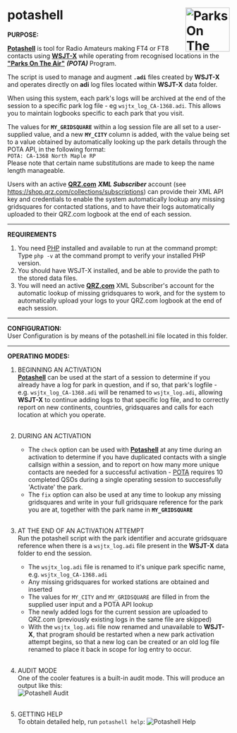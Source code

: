 # potashell <img src="https://docs.pota.app/assets/documents/logo.png" alt="Parks On The Air Logo" width="100" height="100" style="float:right">


**PURPOSE:**<br>

 [**Potashell**](https://github.com/classaxe/potashell) is tool for Radio Amateurs making
  FT4 or FT8 contacts using [**WSJT-X**](https://wsjt.sourceforge.io) while operating from
  recognised locations in the **["Parks On The Air"](pota.app)** _**(POTA)**_ Program.<br>

  The script is used to manage and augment **`.adi`** files created by **WSJT-X** and operates directly
  on **adi** log files located within **WSJT-X** data folder.<br>

  When using this system, each park's logs will be archived at the end of the session to a
  specific park log file - eg `wsjtx_log_CA-1368.adi`.  This allows you to maintain logbooks
  specific to each park that you visit.<br>

  The values for **`MY_GRIDSQUARE`** within a log session file are all set to a user-supplied value,
  and a new **`MY_CITY`** column is added, with the value being set to a value obtained by
  automatically looking up the park details through the POTA API, in the following format:<br>
  `POTA: CA-1368 North Maple RP`<br>
  Please note that certain name substitutions are made to keep the name length manageable.

  Users with an active [**QRZ.com**](https://qrz.com) **_XML Subscriber_** account (see
  https://shop.qrz.com/collections/subscriptions) can provide their XML API key and credentials
  to enable the system automatically lookup any missing gridsquares for contacted stations, and
  to have their logs automatically uploaded to their QRZ.com logbook at the end of each session.<br>

---

**REQUIREMENTS**
  1. You need [PHP](https://php.net) installed and available to run at the command prompt:<br>
     Type ```php -v``` at the command prompt to verify your installed PHP version.<br>
  2. You should have WSJT-X installed, and be able to provide the path to the stored data files.
  3. You will need an active [**QRZ.com**](https://qrz.com) XML Subscriber's account for the
     automatic lookup of missing gridsquares to work, and for the system to automatically
     upload your logs to your QRZ.com logbook at the end of each session.

---

**CONFIGURATION:**<br>
User Configuration is by means of the potashell.ini file located in this folder.

---

**OPERATING MODES:**<br>
  1. BEGINNING AN ACTIVATION<br>
     [**Potashell**](https://github.com/classaxe/potashell) can be used at the start of a
     session to determine if you already have a log for park in question, and if so, that
     park's logfile - e.g. `wsjtx_log_CA-1368.adi` will be renamed to `wsjtx_log.adi`, 
     allowing **WSJT-X** to continue adding logs to that specific log file, and to correctly
     report on new continents, countries, gridsquares and calls for each location at which you
     operate.<br><br>

  2. DURING AN ACTIVATION<br>
     - The `check` option can be used with [**Potashell**](https://github.com/classaxe/potashell) at
     any time during an activation to determine if you have duplicated contacts with a single
     callsign within a session, and to report on how many more unique contacts are needed for a
     successful activation - [POTA](pota.app) requires 10 completed QSOs during a single operating
     session to successfully 'Activate' the park.
     - The `fix` option can also be used at any time to lookup any missing gridsquares and write in
     your full gridsquare reference for the park you are at, together with the park name in
     **`MY_GRIDSQUARE`**<br><br>

  3. AT THE END OF AN ACTIVATION ATTEMPT<br>
     Run the potashell script with the park identifier and accurate gridsquare reference when there
     is a `wsjtx_log.adi` file present in the **WSJT-X** data folder to end the session.<br>
     - The `wsjtx_log.adi` file is renamed to it's unique park specific name, e.g. `wsjtx_log_CA-1368.adi`
     - Any missing gridsquares for worked stations are obtained and inserted
     - The values for `MY_CITY` and `MY_GRIDSQUARE` are filled in from the supplied user input and a
       POTA API lookup
     - The newly added logs for the current session are uploaded to QRZ.com (previously existing logs in
       the same file are skipped)
     - With the `wsjtx_log.adi` file now renamed and unavailable to **WSJT-X**, that program should be
       restarted when a new park activation attempt begins, so that a new log can be created or an old
       log file renamed to place it back in scope for log entry to occur.<br><br> 

  4. AUDIT MODE<br>
     One of the cooler features is a built-in audit mode.  This will produce an output like this:<br>
     ![Potashell Audit](https://logs.classaxe.com/images/potashell/potashell_audit.png)<br><br>

  5. GETTING HELP<br>
     To obtain detailed help, run `potashell help`:
     ![Potashell Help](https://logs.classaxe.com/images/potashell/potashell_help.png)<br><br>
